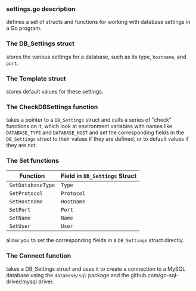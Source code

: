 ### settings.go description
defines a set of structs and functions for 
working with database settings in a Go program.

### The DB_Settings struct 
stores the various settings for a database, 
such as its type, `hostname`, and `port`. 

### The Template struct 
stores default values for these settings. 

### The CheckDBSettings function
takes a pointer to a `DB_Settings` struct
and calls a series of "check" functions on it, 
which look at environment variables 
with names like `DATABASE_TYPE` and `DATABASE_HOST`
and set the corresponding fields in the `DB_Settings` struct 
to their values if they are defined, 
or to default values if they are not. 

### The Set functions
| Function          | Field in `DB_Settings` Struct |
|-------------------|-------------------------------|
| `SetDatabaseType` | `Type`                        |
| `SetProtocol`     | `Protocol`                    |
| `SetHostname`     | `Hostname`                    |
| `SetPort`         | `Port`                        |
| `SetName`         | `Name`                        |
| `SetUser`         | `User`                        |

allow you to set the corresponding fields 
in a `DB_Settings` struct directly. 

### The Connect function 
takes a DB_Settings struct and uses it to create a connection 
to a MySQL database using the `database/sql` package 
and the github.com/go-sql-driver/mysql driver.

